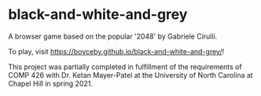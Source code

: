 # black-and-white-and-grey
A browser game based on the popular '2048' by Gabriele Cirulli.

To play, visit https://boyceby.github.io/black-and-white-and-grey/!

This project was partially completed in fulfillment of the requirements of COMP 426 with Dr. Ketan Mayer-Patel at the University of North Carolina at Chapel Hill in spring 2021.
